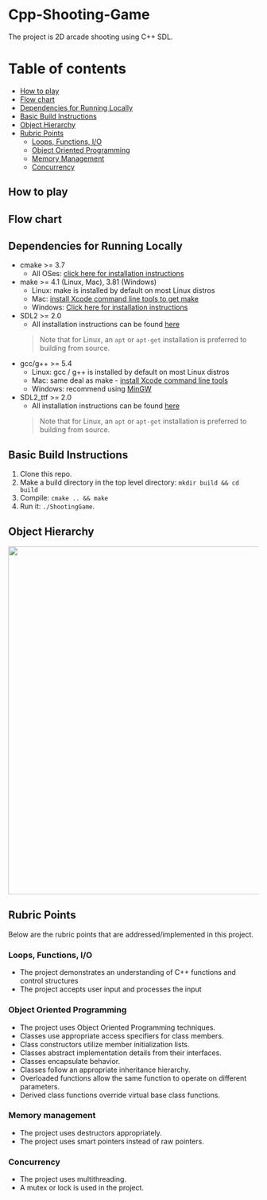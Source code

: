 # Cpp-Shooting-Game
The project is 2D arcade shooting using C++ SDL. 

Table of contents
=================
<!--ts-->
   * [How to play](#how-to-play)
   * [Flow chart](#flow-chart)
   * [Dependencies for Running Locally](#dependencies-for-running-locally)
   * [Basic Build Instructions](#basic-build-instructions)
   * [Object Hierarchy](#object-hierarchy)
   * [Rubric Points](#rubric-points)
      * [Loops, Functions, I/O](#loops,-functions,-i/o)
      * [Object Oriented Programming](#object-oriented-programming)
      * [Memory Management](#memory-management)
      * [Concurrency](#concurrency)
<!--te-->

## How to play


## Flow chart


## Dependencies for Running Locally
* cmake >= 3.7
  * All OSes: [click here for installation instructions](https://cmake.org/install/)
* make >= 4.1 (Linux, Mac), 3.81 (Windows)
  * Linux: make is installed by default on most Linux distros
  * Mac: [install Xcode command line tools to get make](https://developer.apple.com/xcode/features/)
  * Windows: [Click here for installation instructions](http://gnuwin32.sourceforge.net/packages/make.htm)
* SDL2 >= 2.0
  * All installation instructions can be found [here](https://wiki.libsdl.org/Installation)
  >Note that for Linux, an `apt` or `apt-get` installation is preferred to building from source. 
* gcc/g++ >= 5.4
  * Linux: gcc / g++ is installed by default on most Linux distros
  * Mac: same deal as make - [install Xcode command line tools](https://developer.apple.com/xcode/features/)
  * Windows: recommend using [MinGW](http://www.mingw.org/)
* SDL2_ttf >= 2.0
  * All installation instructions can be found [here](https://wiki.libsdl.org/SDL2_ttf)
  >Note that for Linux, an `apt` or `apt-get` installation is preferred to building from source.

## Basic Build Instructions
1. Clone this repo.
2. Make a build directory in the top level directory: `mkdir build && cd build`
3. Compile: `cmake .. && make`
4. Run it: `./ShootingGame`.

## Object Hierarchy
<img src="images/ObjectHierarchy" width="700">

## Rubric Points
Below are the rubric points that are addressed/implemented in this project.

### Loops, Functions, I/O
* The project demonstrates an understanding of C++ functions and control structures
* The project accepts user input and processes the input

### Object Oriented Programming
* The project uses Object Oriented Programming techniques.
* Classes use appropriate access specifiers for class members.
* Class constructors utilize member initialization lists.
* Classes abstract implementation details from their interfaces.
* Classes encapsulate behavior.
* Classes follow an appropriate inheritance hierarchy.
* Overloaded functions allow the same function to operate on different parameters.
* Derived class functions override virtual base class functions.

### Memory management
* The project uses destructors appropriately.
* The project uses smart pointers instead of raw pointers.

### Concurrency
* The project uses multithreading.
* A mutex or lock is used in the project.

